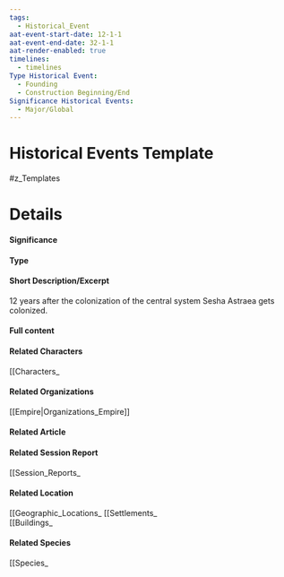 ```yaml
---
tags:
  - Historical_Event
aat-event-start-date: 12-1-1
aat-event-end-date: 32-1-1
aat-render-enabled: true
timelines:
  - timelines
Type Historical Event:
  - Founding
  - Construction Beginning/End
Significance Historical Events:
  - Major/Global
---
```

# Historical Events Template
#z_Templates 


# Details
#### Significance
#### Type
#### Short Description/Excerpt
12 years after the colonization of the central system Sesha Astraea gets colonized.
#### Full content
#### Related Characters
[[Characters_
#### Related Organizations
[[Empire|Organizations_Empire]]
#### Related Article
#### Related Session Report
[[Session_Reports_
#### Related Location
[[Geographic_Locations_ 
[[Settlements_  
[[Buildings_
#### Related Species
[[Species_


